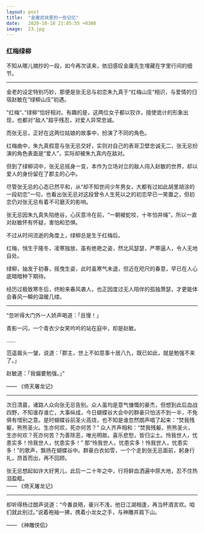 ```yaml
---
layout: post
title:  "金庸武侠里的一些记忆"
date:   2020-10-18 21:05:55 +0300
image:  23.jpg
---
```


###  红梅绿柳

不知从哪儿摘抄的一段，如今再次读来，依旧感叹金庸先生埋藏在字里行间的细节。

---
金老的设定特别巧妙，那便是张无忌与初恋朱九真于“红梅山庄“相识，与爱情的归宿赵敏在“绿柳山庄”初遇。

”红梅“、”绿柳“恰好相对。有趣的是，这两位女子都以狡诈，擅使诡计的形象出现，也都对“敌人”超乎残忍，对爱人异常忠诚。

而张无忌，正好在这两位姑娘的故事中，扮演了不同的角色。

红梅曲中，朱九真假意与张无忌交好，实则对自己的表哥卫壁忠诚无二，张无忌扮演的角色表面是“爱人”，实际却被朱九真内在敌对。

但到了绿柳词中，张无忌摇身一变，本作为立场对立的敌人闯入赵敏的世界，却以爱人的身份留在了郡主的心中。


尽管张无忌的心态已然平和，从“却不知世间少年男女，大都有过如此胡里胡涂的一段初恋”一句，也看出张无忌对这段曾令人生死以之的初恋早已一笑置之，但初恋仍对张无忌有着不可磨灭的影响。

张无忌因朱九真失陷绝谷，心灰意冷在前，“一朝被蛇咬，十年怕井绳”，所以一直对赵敏怀有怀疑，害怕和恐惧。

不过从时间流逝的角度上，绿柳总是生于红梅后。

红梅，悄生于隆冬，凌寒独放，虽有绝艳之姿，然北风瑟瑟，严寒逼人，令人无地自处。

绿柳，抽发于初春，摇曳生姿，此时虽寒气未退，但近在咫尺的春意，早已在人心底暗暗种下期待。

经历过极致寒冬后，终盼来春风袭人，也正因度过无人陪伴的孤独萧瑟，才更能体会春风一瞬的温暖几缕。

---

“忽听得大门外一人娇声喝道：「且慢！」

青影一闪，一个青衣少女笑吟吟的站在庭中，却是赵敏。

……

范遥眉头一皱，说道：「郡主，世上不如意事十居八九，既已如此，就是勉强不来了。」

赵敏道：「我偏要勉强。」”

—— 《倚天屠龙记》

---

次日清晨，诸路人众向张无忌告别。众人虽均是意气慷慨的豪杰，但想到此后血战四野，不知谁存谁亡，大事纵成，今日蝴蝶谷大会中的群豪只怕活不到一半，不免俱有惜别之意。是时蝴蝶谷前圣火高烧，也不知是谁忽然朗声唱了起来：“焚我残躯，熊熊圣火。生亦何欢，死亦何苦？”
众人齐声相和：“焚我残躯，熊熊圣火，生亦何欢？死亦何苦？为善除恶，唯光明故。喜乐悲愁，皆归尘土。怜我世人，忧患实多！怜我世人，忧患实多！” 那“怜我世人，忧患实多！怜我世人，忧患实多！”的歌声，飘扬在蝴蝶谷中。群豪白衣如雪，一个个走到张无忌面前，躬身行礼，昂首而出，再不回顾。

张无忌想起如许大好男儿，此后一二十年之中，行将鲜血洒遍中原大地，忍不住热泪盈眶。  
—— 《倚天屠龙记》

---

却听得杨过朗声说道：“今番良晤，豪兴不浅，他日江湖相逢，再当杯酒言欢。咱们就此别过。”说着袍袖一拂，携着小龙女之手，与神雕并肩下山。

—— 《神雕侠侣》 

